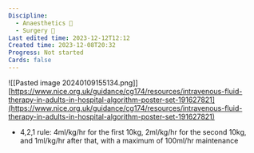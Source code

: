 ```yaml
---
Discipline:
  - Anaesthetics 🌟
  - Surgery 🔪
Last edited time: 2023-12-12T12:12
Created time: 2023-12-08T20:32
Progress: Not started
Cards: false
---
```

![[Pasted image 20240109155134.png]]
[https://www.nice.org.uk/guidance/cg174/resources/intravenous-fluid-therapy-in-adults-in-hospital-algorithm-poster-set-191627821](https://www.nice.org.uk/guidance/cg174/resources/intravenous-fluid-therapy-in-adults-in-hospital-algorithm-poster-set-191627821)
- 4,2,1 rule: 4ml/kg/hr for the first 10kg, 2ml/kg/hr for the second 10kg, and 1ml/kg/hr after that, with a maximum of 100ml/hr maintenance